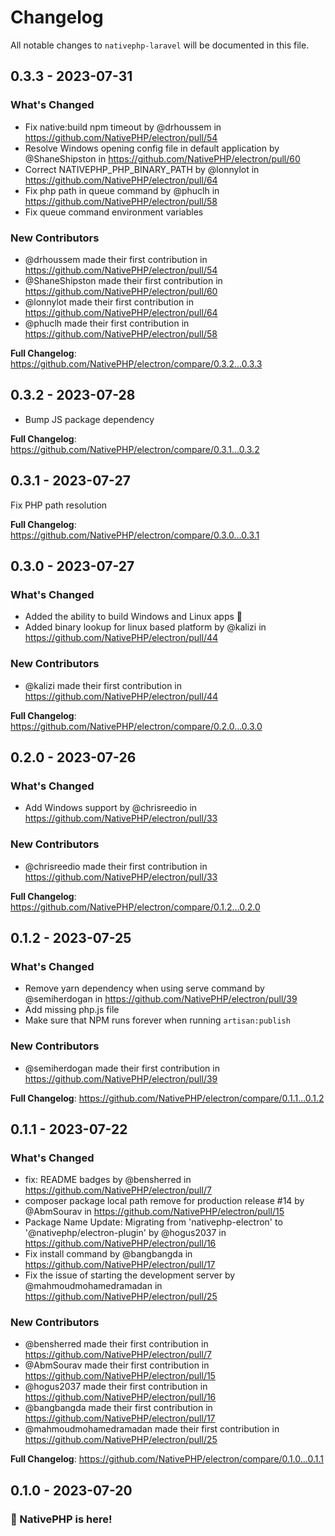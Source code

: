 # Changelog

All notable changes to `nativephp-laravel` will be documented in this file.

## 0.3.3 - 2023-07-31

### What's Changed

- Fix native:build npm timeout by @drhoussem in https://github.com/NativePHP/electron/pull/54
- Resolve Windows opening config file in default application by @ShaneShipston in https://github.com/NativePHP/electron/pull/60
- Correct NATIVEPHP_PHP_BINARY_PATH by @lonnylot in https://github.com/NativePHP/electron/pull/64
- Fix php path in queue command by @phuclh in https://github.com/NativePHP/electron/pull/58
- Fix queue command environment variables

### New Contributors

- @drhoussem made their first contribution in https://github.com/NativePHP/electron/pull/54
- @ShaneShipston made their first contribution in https://github.com/NativePHP/electron/pull/60
- @lonnylot made their first contribution in https://github.com/NativePHP/electron/pull/64
- @phuclh made their first contribution in https://github.com/NativePHP/electron/pull/58

**Full Changelog**: https://github.com/NativePHP/electron/compare/0.3.2...0.3.3

## 0.3.2 - 2023-07-28

- Bump JS package dependency

**Full Changelog**: https://github.com/NativePHP/electron/compare/0.3.1...0.3.2

## 0.3.1 - 2023-07-27

Fix PHP path resolution

**Full Changelog**: https://github.com/NativePHP/electron/compare/0.3.0...0.3.1

## 0.3.0 - 2023-07-27

### What's Changed

- Added the ability to build Windows and Linux apps 🎉
- Added binary lookup for linux based platform by @kalizi in https://github.com/NativePHP/electron/pull/44

### New Contributors

- @kalizi made their first contribution in https://github.com/NativePHP/electron/pull/44

**Full Changelog**: https://github.com/NativePHP/electron/compare/0.2.0...0.3.0

## 0.2.0 - 2023-07-26

### What's Changed

- Add Windows support by @chrisreedio in https://github.com/NativePHP/electron/pull/33

### New Contributors

- @chrisreedio made their first contribution in https://github.com/NativePHP/electron/pull/33

**Full Changelog**: https://github.com/NativePHP/electron/compare/0.1.2...0.2.0

## 0.1.2 - 2023-07-25

### What's Changed

- Remove yarn dependency when using serve command by @semiherdogan in https://github.com/NativePHP/electron/pull/39
- Add missing php.js file
- Make sure that NPM runs forever when running `artisan:publish`

### New Contributors

- @semiherdogan made their first contribution in https://github.com/NativePHP/electron/pull/39

**Full Changelog**: https://github.com/NativePHP/electron/compare/0.1.1...0.1.2

## 0.1.1 - 2023-07-22

### What's Changed

- fix: README badges by @bensherred in https://github.com/NativePHP/electron/pull/7
- composer package local path remove for production release #14 by @AbmSourav in https://github.com/NativePHP/electron/pull/15
- Package Name Update: Migrating from 'nativephp-electron' to '@nativephp/electron-plugin' by @hogus2037 in https://github.com/NativePHP/electron/pull/16
- Fix install command by @bangbangda in https://github.com/NativePHP/electron/pull/17
- Fix the issue of starting the development server by @mahmoudmohamedramadan in https://github.com/NativePHP/electron/pull/25

### New Contributors

- @bensherred made their first contribution in https://github.com/NativePHP/electron/pull/7
- @AbmSourav made their first contribution in https://github.com/NativePHP/electron/pull/15
- @hogus2037 made their first contribution in https://github.com/NativePHP/electron/pull/16
- @bangbangda made their first contribution in https://github.com/NativePHP/electron/pull/17
- @mahmoudmohamedramadan made their first contribution in https://github.com/NativePHP/electron/pull/25

**Full Changelog**: https://github.com/NativePHP/electron/compare/0.1.0...0.1.1

## 0.1.0 - 2023-07-20

### 🎉 NativePHP is here!

